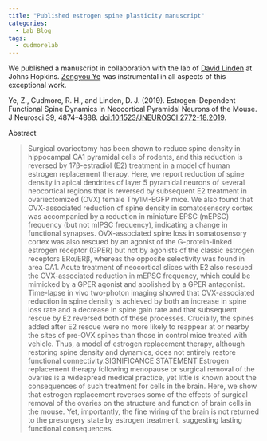 ```yaml
---
title: "Published estrogen spine plasticity manuscript"
categories:
  - Lab Blog
tags:
  - cudmorelab
---
```


We published a manuscript in collaboration with the lab of [David Linden](https://www.hopkinsmedicine.org/profiles/details/david-linden) at Johns Hopkins. [Zengyou Ye](https://www.linkedin.com/in/zengyou-ye/) was instrumental in all aspects of this exceptional work.

Ye, Z., Cudmore, R. H., and Linden, D. J. (2019). Estrogen-Dependent Functional Spine Dynamics in Neocortical Pyramidal Neurons of the Mouse. J Neurosci 39, 4874–4888. [doi:10.1523/JNEUROSCI.2772-18.2019](https://pubmed.ncbi.nlm.nih.gov/30992373/).


Abstract
> Surgical ovariectomy has been shown to reduce spine density in hippocampal CA1 pyramidal cells of rodents, and this reduction is reversed by 17β-estradiol (E2) treatment in a model of human estrogen replacement therapy. Here, we report reduction of spine density in apical dendrites of layer 5 pyramidal neurons of several neocortical regions that is reversed by subsequent E2 treatment in ovariectomized (OVX) female Thy1M-EGFP mice. We also found that OVX-associated reduction of spine density in somatosensory cortex was accompanied by a reduction in miniature EPSC (mEPSC) frequency (but not mIPSC frequency), indicating a change in functional synapses. OVX-associated spine loss in somatosensory cortex was also rescued by an agonist of the G-protein-linked estrogen receptor (GPER) but not by agonists of the classic estrogen receptors ERα/ERβ, whereas the opposite selectivity was found in area CA1. Acute treatment of neocortical slices with E2 also rescued the OVX-associated reduction in mEPSC frequency, which could be mimicked by a GPER agonist and abolished by a GPER antagonist. Time-lapse in vivo two-photon imaging showed that OVX-associated reduction in spine density is achieved by both an increase in spine loss rate and a decrease in spine gain rate and that subsequent rescue by E2 reversed both of these processes. Crucially, the spines added after E2 rescue were no more likely to reappear at or nearby the sites of pre-OVX spines than those in control mice treated with vehicle. Thus, a model of estrogen replacement therapy, although restoring spine density and dynamics, does not entirely restore functional connectivity.SIGNIFICANCE STATEMENT Estrogen replacement therapy following menopause or surgical removal of the ovaries is a widespread medical practice, yet little is known about the consequences of such treatment for cells in the brain. Here, we show that estrogen replacement reverses some of the effects of surgical removal of the ovaries on the structure and function of brain cells in the mouse. Yet, importantly, the fine wiring of the brain is not returned to the presurgery state by estrogen treatment, suggesting lasting functional consequences.
